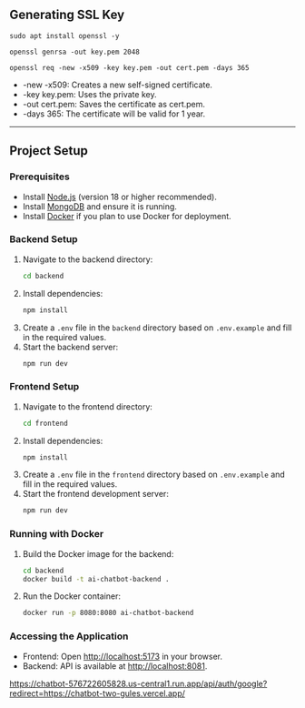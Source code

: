 ## Generating SSL Key

```sudo apt update
sudo apt install openssl -y
```

```
openssl genrsa -out key.pem 2048
```

```
openssl req -new -x509 -key key.pem -out cert.pem -days 365
```

- -new -x509: Creates a new self-signed certificate.
- -key key.pem: Uses the private key.
- -out cert.pem: Saves the certificate as cert.pem.
- -days 365: The certificate will be valid for 1 year.

---

## Project Setup

### Prerequisites
- Install [Node.js](https://nodejs.org/) (version 18 or higher recommended).
- Install [MongoDB](https://www.mongodb.com/try/download/community) and ensure it is running.
- Install [Docker](https://www.docker.com/) if you plan to use Docker for deployment.

### Backend Setup
1. Navigate to the backend directory:
   ```bash
   cd backend
   ```
2. Install dependencies:
   ```bash
   npm install
   ```
3. Create a `.env` file in the `backend` directory based on `.env.example` and fill in the required values.
4. Start the backend server:
   ```bash
   npm run dev
   ```

### Frontend Setup
1. Navigate to the frontend directory:
   ```bash
   cd frontend
   ```
2. Install dependencies:
   ```bash
   npm install
   ```
3. Create a `.env` file in the `frontend` directory based on `.env.example` and fill in the required values.
4. Start the frontend development server:
   ```bash
   npm run dev
   ```

### Running with Docker
1. Build the Docker image for the backend:
   ```bash
   cd backend
   docker build -t ai-chatbot-backend .
   ```
2. Run the Docker container:
   ```bash
   docker run -p 8080:8080 ai-chatbot-backend
   ```

### Accessing the Application
- Frontend: Open [http://localhost:5173](http://localhost:5173) in your browser.
- Backend: API is available at [http://localhost:8081](http://localhost:8081).




https://chatbot-576722605828.us-central1.run.app/api/auth/google?redirect=https://chatbot-two-gules.vercel.app/